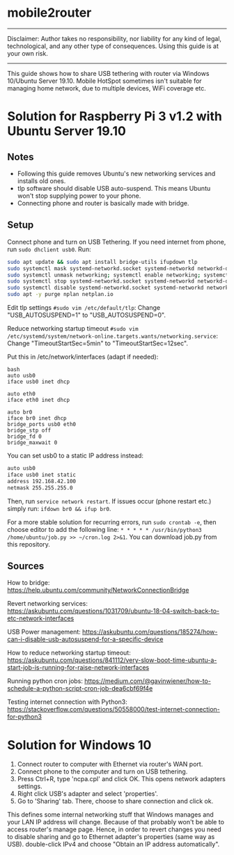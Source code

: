 # mobile2router
***
Disclaimer: Author takes no responsibility, nor liability for any kind of legal, technological, and any other type of
consequences. Using this guide is at your own risk.
***
This guide shows how to share USB tethering with router via Windows 10/Ubuntu Server 19.10. Mobile HotSpot sometimes isn't suitable for managing home
network, due to multiple devices, WiFi coverage etc.

# Solution for Raspberry Pi 3 v1.2 with Ubuntu Server 19.10
## Notes
* Following this guide removes Ubuntu's new networking services and installs old ones.
* tlp software should disable USB auto-suspend. This means Ubuntu won't stop supplying power to your phone.
* Connecting phone and router is basically made with bridge.
## Setup
Connect phone and turn on USB Tethering. If you need internet from phone, run `sudo dhclient usb0`.
Run:
```bash
sudo apt update && sudo apt install bridge-utils ifupdown tlp
sudo systemctl mask systemd-networkd.socket systemd-networkd networkd-dispatcher systemd-networkd-wait-online
sudo systemctl unmask networking; systemctl enable networking; systemctl restart networking
sudo systemctl stop systemd-networkd.socket systemd-networkd networkd-dispatcher systemd-networkd-wait-online
sudo systemctl disable systemd-networkd.socket systemd-networkd networkd-dispatcher systemd-networkd-wait-online
sudo apt -y purge nplan netplan.io
```

Edit tlp settings `#sudo vim /etc/default/tlp`: Change "USB_AUTOSUSPEND=1" to "USB_AUTOSUSPEND=0".

Reduce networking startup timeout `#sudo vim /etc/systemd/system/network-online.targets.wants/networking.service`: Change "TimeoutStartSec=5min" to "TimeoutStartSec=12sec".

Put this in /etc/network/interfaces (adapt if needed):
```#sudo vim /etc/network/interfaces
bash
auto usb0
iface usb0 inet dhcp

auto eth0
iface eth0 inet dhcp

auto br0
iface br0 inet dhcp
bridge_ports usb0 eth0
bridge_stp off
bridge_fd 0
bridge_maxwait 0
```

You can set usb0 to a static IP address instead:
```bash
auto usb0
iface usb0 inet static
address 192.168.42.100
netmask 255.255.255.0
```

Then, run `service network restart`.
If issues occur (phone restart etc.) simply run: `ifdown br0 && ifup br0`.

For a more stable solution for recurring errors, run `sudo crontab -e`, then choose editor to add the following line: `* * * * * /usr/bin/python3 /home/ubuntu/job.py >> ~/cron.log 2>&1`. You can download job.py from this repository.

## Sources
How to bridge: https://help.ubuntu.com/community/NetworkConnectionBridge

Revert networking services: https://askubuntu.com/questions/1031709/ubuntu-18-04-switch-back-to-etc-network-interfaces

USB Power management: https://askubuntu.com/questions/185274/how-can-i-disable-usb-autosuspend-for-a-specific-device

How to reduce networking startup timeout: https://askubuntu.com/questions/841112/very-slow-boot-time-ubuntu-a-start-job-is-running-for-raise-network-interfaces

Running python cron jobs: https://medium.com/@gavinwiener/how-to-schedule-a-python-script-cron-job-dea6cbf69f4e

Testing internet connection with Python3: https://stackoverflow.com/questions/50558000/test-internet-connection-for-python3

# Solution for Windows 10
1. Connect router to computer with Ethernet via router's WAN port.
2. Connect phone to the computer and turn on USB tethering.
3. Press Ctrl+R, type 'ncpa.cpl' and click OK. This opens network adapters settings.
4. Right click USB's adapter and select 'properties'.
5. Go to 'Sharing' tab. There, choose to share connection and click ok.

This defines some internal networking stuff that Windows manages and your LAN IP address will change. Because of that
probably won't be able to access router's manage page. Hence, in order to revert changes you need to disable sharing and
go to Ethernet adapter's properties (same way as USB). double-click IPv4 and choose
"Obtain an IP address automatically".
